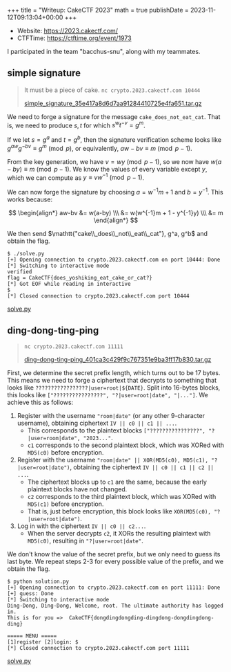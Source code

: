 +++
title = "Writeup: CakeCTF 2023"
math = true
publishDate = 2023-11-12T09:13:04+00:00
+++

- Website: https://2023.cakectf.com/
- CTFTime: https://ctftime.org/event/1973

I participated in the team "bacchus-snu", along with my teammates.

## simple signature

> It must be a piece of cake. `nc crypto.2023.cakectf.com 10444`
>
> [simple_signature_35e417a8d6d7aa91284410725e4fa651.tar.gz](simple-signature/simple_signature_35e417a8d6d7aa91284410725e4fa651.tar.gz)

We need to forge a signature for the message `cake_does_not_eat_cat`. That is,
we need to produce $s, t$ for which $s^w t^{-v} = g^m$.

If we let $s = g^a$ and $t = g^b$, then the signature verification scheme looks
like $g^{aw} g^{-bv} \equiv g^m \pmod{p}$, or equivalently, $aw - bv \equiv m
\pmod{p-1}$.

From the key generation, we have $v = wy \pmod{p-1}$, so we now have $w(a - by)
\equiv m \pmod{p-1}$. We know the values of every variable except $y$, which we
can compute as $y \equiv vw^{-1} \pmod{p-1}$.

We can now forge the signature by choosing $a = w^{-1}m + 1$ and $b = y^{-1}$.
This works because:

$$
\begin{align*}
  aw-bv &= w(a-by) \\\
  &= w(w^{-1}m + 1 - y^{-1}y) \\\
  &= m
\end{align*}
$$

We then send $\mathtt{"cake\\_does\\_not\\_eat\\_cat"}, g^a, g^b$ and obtain the
flag.

```
$ ./solve.py
[+] Opening connection to crypto.2023.cakectf.com on port 10444: Done
[*] Switching to interactive mode
verified
flag = CakeCTF{does_yoshiking_eat_cake_or_cat?}
[*] Got EOF while reading in interactive
$
[*] Closed connection to crypto.2023.cakectf.com port 10444
```

[solve.py](simple-signature/solve.py)

## ding-dong-ting-ping

> `nc crypto.2023.cakectf.com 11111`
>
> [ding-dong-ting-ping_401ca3c429f9c767351e9ba3ff17b830.tar.gz](ding-dong-ting-ping/ding-dong-ting-ping_401ca3c429f9c767351e9ba3ff17b830.tar.gz)

First, we determine the secret prefix length, which turns out to be 17 bytes.
This means we need to forge a ciphertext that decrypts to something that looks
like `?????????????????|user=root|${DATE}`. Split into 16-bytes blocks, this
looks like `["????????????????", "?|user=root|date", "|..."]`. We achieve this
as follows:

1. Register with the username `"room|date"` (or any other 9-character username),
   obtaining ciphertext `IV || c0 || c1 || ...`.
   - This corresponds to the plaintext blocks `["????????????????",
     "?|user=room|date", "2023..."`.
   - `c1` corresponds to the second plaintext block, which was XORed with
     `MD5(c0)` before encryption.
2. Register with the username `"room|date" || XOR(MD5(c0), MD5(c1),
   "?|user=root|date")`, obtaining the ciphertext `IV || c0 || c1 || c2 || ...`.
   - The ciphertext blocks up to `c1` are the same, because the early plaintext
     blocks have not changed.
   - `c2` corresponds to the third plaintext block, which was XORed with
     `MD5(c1)` before encryption.
   - That is, just before encryption, this block looks like `XOR(MD5(c0),
     "?|user=root|date")`.
3. Log in with the ciphertext `IV || c0 || c2...`.
   - When the server decrypts `c2`, it XORs the resulting plaintext with
     `MD5(c0)`, resulting in `"?|user=root|date"`.

We don't know the value of the secret prefix, but we only need to guess its last
byte. We repeat steps 2-3 for every possible value of the prefix, and we obtain
the flag.

```
$ python solution.py
[+] Opening connection to crypto.2023.cakectf.com on port 11111: Done
[+] guess: Done
[*] Switching to interactive mode
Ding-Dong, Ding-Dong, Welcome, root. The ultimate authority has logged in.
This is for you =>  CakeCTF{dongdingdongding-dingdong-dongdingdong-ding}

===== MENU =====
[1]register [2]login: $
[*] Closed connection to crypto.2023.cakectf.com port 11111
```

[solve.py](ding-dong-ting-ping/solve.py)
